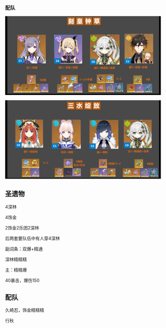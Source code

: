 ### 配队

![](./src/image-20240211092335927.png)

![](./src/image-20240211092359564.png)

## 圣遗物

4深林

4饰金

2饰金2乐团2深林

后两套要队伍中有人穿4深林

副词条：双爆+精通

深林精精精

主：精精爆

40暴击，爆伤150

## 配队

久崎忍，饰金精精精

行秋